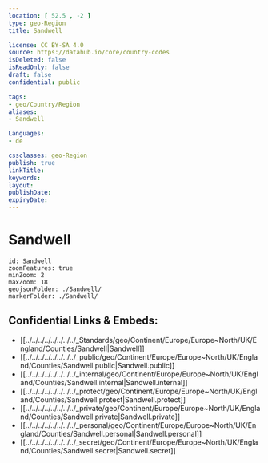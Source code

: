```yaml
---
location: [ 52.5 , -2 ] 
type: geo-Region
title: Sandwell

license: CC BY-SA 4.0
source: https://datahub.io/core/country-codes
isDeleted: false
isReadOnly: false
draft: false
confidential: public

tags:
- geo/Country/Region
aliases:
- Sandwell

Languages:
- de

cssclasses: geo-Region
publish: true
linkTitle: 
keywords: 
layout: 
publishDate: 
expiryDate: 
---
```


# Sandwell

```leaflet
id: Sandwell
zoomFeatures: true 
minZoom: 2 
maxZoom: 18
geojsonFolder: ./Sandwell/
markerFolder: ./Sandwell/
```


## Confidential Links & Embeds: 
- [[../../../../../../../../_Standards/geo/Continent/Europe/Europe~North/UK/England/Counties/Sandwell|Sandwell]] 
- [[../../../../../../../../_public/geo/Continent/Europe/Europe~North/UK/England/Counties/Sandwell.public|Sandwell.public]] 
- [[../../../../../../../../_internal/geo/Continent/Europe/Europe~North/UK/England/Counties/Sandwell.internal|Sandwell.internal]] 
- [[../../../../../../../../_protect/geo/Continent/Europe/Europe~North/UK/England/Counties/Sandwell.protect|Sandwell.protect]] 
- [[../../../../../../../../_private/geo/Continent/Europe/Europe~North/UK/England/Counties/Sandwell.private|Sandwell.private]] 
- [[../../../../../../../../_personal/geo/Continent/Europe/Europe~North/UK/England/Counties/Sandwell.personal|Sandwell.personal]] 
- [[../../../../../../../../_secret/geo/Continent/Europe/Europe~North/UK/England/Counties/Sandwell.secret|Sandwell.secret]] 

